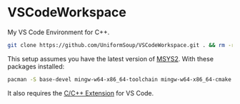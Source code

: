 # VSCodeWorkspace
My VS Code Environment for C++.

```bash
git clone https://github.com/UniformSoup/VSCodeWorkspace.git . && rm -rf .git LICENSE README.md
```

This setup assumes you have the latest version of [MSYS2](https://msys2.org/#installation).
With these packages installed:
```bash
pacman -S base-devel mingw-w64-x86_64-toolchain mingw-w64-x86_64-cmake mingw-w64-x86_64-ninja
```
It also requires the [C/C++ Extension](https://github.com/microsoft/vscode-cpptools) for VS Code.
